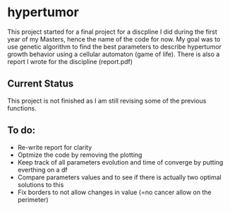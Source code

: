 # hypertumor
This project started for a final project for a discpline I did during the first year of my Masters, hence the name of the code for now. 
My goal was to use genetic algorithm to find the best parameters to describe hypertumor growth behavior using a cellular automaton (game of life).
There is also a report I wrote for the discipline (report.pdf)

## Current Status
This project is not finished as I am still revising some of the previous functions. 

## To do:
 * Re-write report for clarity
 * Optmize the code by removing the plotting 
 * Keep track of all parameters evolution and time of converge by putting everthing on a df 
 * Compare parameters values and to see if there is actually two optimal solutions to this 
 * Fix borders to not allow changes in value (=no cancer allow on the perimeter)
